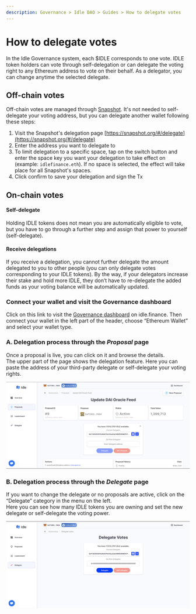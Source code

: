 ```yaml
---
description: Governance > Idle DAO > Guides > How to delegate votes
---
```


# How to delegate votes

In the Idle Governance system, each $IDLE corresponds to one vote. IDLE token holders can vote through self-delegation or can delegate the voting right to any Ethereum address to vote on their behalf. As a delegator, you can change anytime the selected delegate.

## Off-chain votes

Off-chain votes are managed through [Snapshot](https://snapshot.org/#/). It's not needed to self-delegate your voting address, but you can delegate another wallet following these steps:

1. Visit the Snapshot's delegation page [https://snapshot.org/#/delegate](https://snapshot.org/#/delegate)
2. Enter the address you want to delegate to
3. To limit delegation to a specific space, tap on the switch button and enter the space key you want your delegation to take effect on (example: `idlefinance.eth`). If no space is selected, the effect will take place for all Snapshot's spaces.
4. Click confirm to save your delegation and sign the Tx

## On-chain votes

#### **Self-delegate**

Holding IDLE tokens does not mean you are automatically eligible to vote, but you have to go through a further step and assign that power to yourself (self-delegate).

#### **Receive delegations**

If you receive a delegation, you cannot further delegate the amount delegated to you to other people (you can only delegate votes corresponding to your IDLE tokens). By the way, if your delegators increase their stake and hold more IDLE, they don’t have to re-delegate the added funds as your voting balance will be automatically updated.

### **Connect your wallet and visit the Governance dashboard**

Click on this link to visit the [Governance dashboard](https://idle.finance/#/governance) on idle.finance. Then connect your wallet in the left part of the header, choose “Ethereum Wallet” and select your wallet type.

### **A. Delegation process through the **_**Proposal**_** page**

Once a proposal is live, you can click on it and browse the details.\
The upper part of the page shows the delegation feature. Here you can paste the address of your third-party delegate or self-delegate your voting rights.

![](<../../../.gitbook/assets/image (77).png>)

### **B. Delegation process through the **_**Delegate**_** page**

If you want to change the delegate or no proposals are active, click on the “Delegate” category in the menu on the left.\
Here you can see how many IDLE tokens you are owning and set the new delegate or self-delegate the voting power.

![](<../../../.gitbook/assets/image (83).png>)
